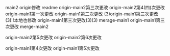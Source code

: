 main2 origin修改 readme
origin-main2第三次更改
origin-main2第4(四)次更改
origin-main1第一次更改
origin-main1第二次更改
(3)origin-main1第三次更改(3)!!本地也修改
origin-main1第三次更改(3)(3)
merage-main1
origin-main1第三次更改
merge-main2

origin-main2第5次更改
origin-main2第6次更改

origin-main1第4次更改
origin-main1第5次更改
